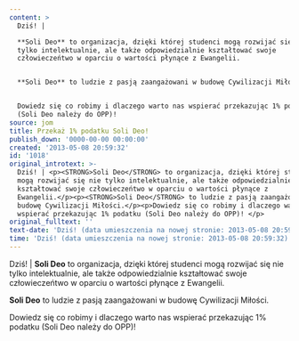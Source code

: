 ```yaml
---
content: >
  Dziś! | 

  **Soli Deo** to organizacja, dzięki której studenci mogą rozwijać się nie
  tylko intelektualnie, ale także odpowiedzialnie kształtować swoje
  człowieczeńtwo w oparciu o wartości płynące z Ewangelii.


  **Soli Deo** to ludzie z pasją zaangażowani w budowę Cywilizacji Miłości.


  Dowiedz się co robimy i dlaczego warto nas wspierać przekazując 1% podatku
  (Soli Deo należy do OPP)! 
source: jom
title: Przekaż 1% podatku Soli Deo!
publish_down: '0000-00-00 00:00:00'
created: '2013-05-08 20:59:32'
id: '1018'
original_introtext: >-
  Dziś! | <p><STRONG>Soli Deo</STRONG> to organizacja, dzięki której studenci
  mogą rozwijać się nie tylko intelektualnie, ale także odpowiedzialnie
  kształtować swoje człowieczeńtwo w oparciu o wartości płynące z
  Ewangelii.</p><p><STRONG>Soli Deo</STRONG> to ludzie z pasją zaangażowani w
  budowę Cywilizacji Miłości.</p><p>Dowiedz się co robimy i dlaczego warto nas
  wspierać przekazując 1% podatku (Soli Deo należy do OPP)! </p>
original_fulltext: ''
text-date: 'Dziś! (data umieszczenia na nowej stronie: 2013-05-08 20:59:32)'
time: 'Dziś! (data umieszczenia na nowej stronie: 2013-05-08 20:59:32)'
---
```

Dziś! | 
**Soli Deo** to organizacja, dzięki której studenci mogą rozwijać się nie tylko intelektualnie, ale także odpowiedzialnie kształtować swoje człowieczeńtwo w oparciu o wartości płynące z Ewangelii.

**Soli Deo** to ludzie z pasją zaangażowani w budowę Cywilizacji Miłości.

Dowiedz się co robimy i dlaczego warto nas wspierać przekazując 1% podatku (Soli Deo należy do OPP)! 


<!--{{json:{"created_date":"2013-05-08 20:59:32","publish_down":"0000-00-00 00:00:00","id":"1018"}}}-->